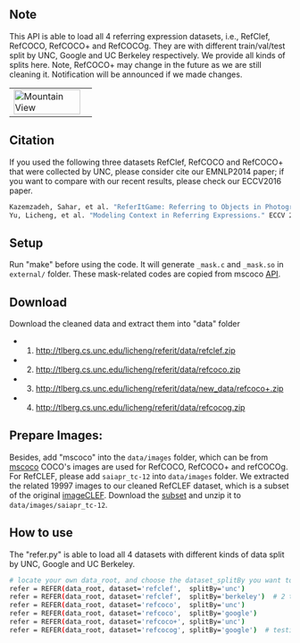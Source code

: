 ## Note
This API is able to load all 4 referring expression datasets, i.e., RefClef, RefCOCO, RefCOCO+ and RefCOCOg. 
They are with different train/val/test split by UNC, Google and UC Berkeley respectively. We provide all kinds of splits here.
Note, RefCOCO+ may change in the future as we are still cleaning it. 
Notification will be announced if we made changes.
<table width="100%">
<tr>
<td><img src="http://tlberg.cs.unc.edu/licheng/referit/refer_example.jpg", alt="Mountain View" width="95%"></td>
</tr>
</table>

## Citation
If you used the following three datasets RefClef, RefCOCO and RefCOCO+ that were collected by UNC, please consider cite our EMNLP2014 paper; if you want to compare with our recent results, please check our ECCV2016 paper.
```bash
Kazemzadeh, Sahar, et al. "ReferItGame: Referring to Objects in Photographs of Natural Scenes." EMNLP 2014.
Yu, Licheng, et al. "Modeling Context in Referring Expressions." ECCV 2016.
```

## Setup
Run "make" before using the code.
It will generate ``_mask.c`` and ``_mask.so`` in ``external/`` folder.
These mask-related codes are copied from mscoco [API](https://github.com/pdollar/coco).

## Download
Download the cleaned data and extract them into "data" folder
- 1) http://tlberg.cs.unc.edu/licheng/referit/data/refclef.zip
- 2) http://tlberg.cs.unc.edu/licheng/referit/data/refcoco.zip
- 3) http://tlberg.cs.unc.edu/licheng/referit/data/new_data/refcoco+.zip 
- 4) http://tlberg.cs.unc.edu/licheng/referit/data/refcocog.zip 

## Prepare Images:
Besides, add "mscoco" into the ``data/images`` folder, which can be from [mscoco](http://mscoco.org/dataset/#overview)
COCO's images are used for RefCOCO, RefCOCO+ and refCOCOg.
For RefCLEF, please add ``saiapr_tc-12`` into ``data/images`` folder. We extracted the related 19997 images to our cleaned RefCLEF dataset, which is a subset of the original [imageCLEF](http://imageclef.org/SIAPRdata). Download the [subset](http://tlberg.cs.unc.edu/licheng/referit/data/images/saiapr_tc-12.zip) and unzip it to ``data/images/saiapr_tc-12``.

## How to use
The "refer.py" is able to load all 4 datasets with different kinds of data split by UNC, Google and UC Berkeley.
```bash
# locate your own data_root, and choose the dataset_splitBy you want to use
refer = REFER(data_root, dataset='refclef',  splitBy='unc')
refer = REFER(data_root, dataset='refclef',  splitBy='berkeley')  # 2 training and 1 testing images missed
refer = REFER(data_root, dataset='refcoco',  splitBy='unc')
refer = REFER(data_root, dataset='refcoco',  splitBy='google')
refer = REFER(data_root, dataset='refcoco+', splitBy='unc')
refer = REFER(data_root, dataset='refcocog', splitBy='google')  # testing data haven't been released yet
```


<!-- refs(dataset).p contains list of refs, where each ref is
{ref_id, ann_id, category_id, file_name, image_id, sent_ids, sentences}
ignore filename

Each sentences is a list of sent
{arw, sent, sent_id, tokens}
 -->
